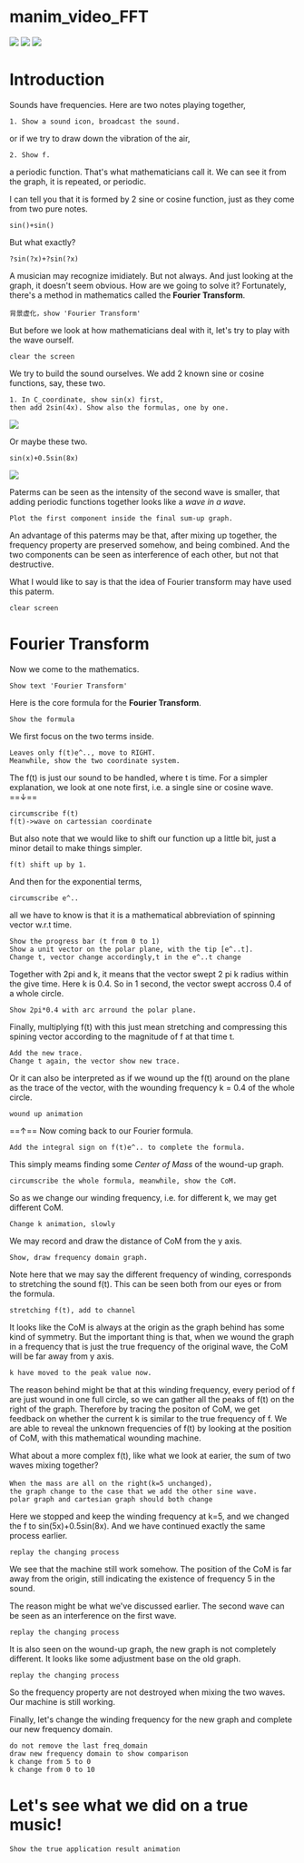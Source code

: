 # manim_video_FFT
![](video_script/2022-08-04-19-41-00.png)
![](video_script/2022-08-04-17-07-40.png)
![](video_script/2022-08-04-15-14-11.png)
# Introduction
Sounds have frequencies.
Here are two notes playing together, 
```
1. Show a sound icon, broadcast the sound.
```
or if we try to draw down the vibration of the air, 
```
2. Show f.
```
a periodic function. That's what mathematicians call it. We can see it from the graph, it is repeated, or periodic.

I can tell you that it is formed by 2 sine or cosine function, just as they come from two pure notes.
```
sin()+sin()
```
But what exactly?
```
?sin(?x)+?sin(?x)
```
A musician may recognize imidiately. But not always. And just looking at the graph, it doesn't seem obvious.
How are we going to solve it? Fortunately, there's a method in mathematics called the **Fourier Transform**.
```
背景虚化，show 'Fourier Transform'
```
But before we look at how mathematicians deal with it, let's try to play with the wave ourself. 
```
clear the screen
```
We try to build the sound ourselves. We add 2 known sine or cosine functions, say, these two.
```
1. In C_coordinate, show sin(x) first, 
then add 2sin(4x). Show also the formulas, one by one.
```
![](video_script/2022-08-04-18-33-32.png)

Or maybe these two.
```
sin(x)+0.5sin(8x)
```
<!-- sin5x + sin8x -->
![](video_script/2022-08-04-18-33-32.png)

Paterms can be seen as the intensity of the second wave is smaller, that adding periodic functions together looks like a *wave in a wave*.
```
Plot the first component inside the final sum-up graph.
```
An advantage of this paterms may be that, after mixing up together, the frequency property are preserved somehow, and being combined. And the two components can be seen as interference of each other, but not that destructive.

What I would like to say is that the idea of Fourier transform may have used this paterm.
```
clear screen
```

# Fourier Transform
Now we come to the mathematics.
```
Show text 'Fourier Transform'
```
Here is the core formula for the **Fourier Transform**.
```
Show the formula
```
We first focus on the two terms inside.
```
Leaves only f(t)e^.., move to RIGHT.
Meanwhile, show the two coordinate system.
```
The f(t) is just our sound to be handled, where t is time. For a simpler explanation, we look at one note first, i.e. a single sine or cosine wave. ==↓==
```
circumscribe f(t)
f(t)->wave on cartessian coordinate
```
But also note that we would like to shift our function up a little bit, just a minor detail to make things simpler.
```
f(t) shift up by 1.
```
And then for the exponential terms,
```
circumscribe e^..
```
all we have to know is that it is a mathematical abbreviation of spinning vector w.r.t time.
```
Show the progress bar (t from 0 to 1)
Show a unit vector on the polar plane, with the tip [e^..t].
Change t, vector change accordingly,t in the e^..t change
```
Together with 2pi and k, it means that the vector swept 2 pi k radius within the give time. Here k is 0.4. So in 1 second, the vector swept accross 0.4 of a whole circle.
```
Show 2pi*0.4 with arc arround the polar plane.
```
Finally, multiplying f(t) with this just mean stretching and compressing this spining vector according to the magnitude of f at that time t.
```
Add the new trace.
Change t again, the vector show new trace.
```
Or it can also be interpreted as if we wound up the f(t) around on the plane as the trace of the vector, with the wounding frequency k = 0.4 of the whole circle.
```
wound up animation
```
==↑==
Now coming back to our Fourier formula.
```
Add the integral sign on f(t)e^.. to complete the formula.
```
This simply meams finding some *Center of Mass* of the wound-up graph.
```
circumscribe the whole formula, meanwhile, show the CoM.
```
So as we change our winding frequency, i.e. for different k, we may get different CoM.
```
Change k animation, slowly
```
We may record and draw the distance of CoM from the y axis.
```
Show, draw frequency domain graph.
```
Note here that we may say the different frequency of winding, corresponds to stretching the sound f(t). This can be seen both from our eyes or from the formula.
```
stretching f(t), add to channel
```

It looks like the CoM is always at the origin as the graph behind has some kind of symmetry.
But the important thing is that, when we wound the graph in a frequency that is just the true frequency of the original wave, the CoM will be far away from y axis.
```
k have moved to the peak value now.
```

The reason behind might be that at this winding frequency, every period of f are just wound in one full circle, so we can gather all the peaks of f(t) on the right of the graph. Therefore by tracing the positon of CoM, we get feedback on whether the current k is similar to the true frequency of f. We are able to reveal the unknown frequencies of f(t) by looking at the position of CoM, with this mathematical wounding machine.

What about a more complex f(t), like what we look at earier, the sum of two waves mixing together?
```
When the mass are all on the right(k=5 unchanged)，
the graph change to the case that we add the other sine wave.
polar graph and cartesian graph should both change
```

Here we stopped and keep the winding frequency at k=5, and we changed the f to sin(5x)+0.5sin(8x). And we have continued exactly the same process earlier.

```
replay the changing process
```

We see that the machine still work somehow. The position of the CoM is far away from the origin, still indicating the existence of frequency 5 in the sound.


The reason might be what we've discussed earlier. The second wave can be seen as an interference on the first wave. 
```
replay the changing process
```
It is also seen on the wound-up graph, the new graph is not completely different. It looks like some adjustment base on the old graph.
```
replay the changing process
```
So the frequency property are not destroyed when mixing the two waves. Our machine is still working.

Finally, let's change the winding frequency for the new graph and complete our new frequency domain.
```
do not remove the last freq_domain
draw new frequency domain to show comparison
k change from 5 to 0
k change from 0 to 10
```

# Let's see what we did on a true music!
```
Show the true application result animation
```

